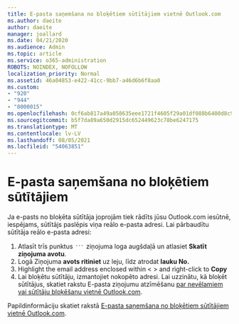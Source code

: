 ```yaml
---
title: E-pasta saņemšana no bloķētiem sūtītājiem vietnē Outlook.com
ms.author: daeite
author: daeite
manager: joallard
ms.date: 04/21/2020
ms.audience: Admin
ms.topic: article
ms.service: o365-administration
ROBOTS: NOINDEX, NOFOLLOW
localization_priority: Normal
ms.assetid: 46a04853-e422-41cc-9bb7-a46d6b6f8aa0
ms.custom:
- "920"
- "944"
- "8000015"
ms.openlocfilehash: 0cf6ab817a49a058635eee1721f4605f29a01df088b6400d8c90f5137efd30c1
ms.sourcegitcommit: b5f7da89a650d2915dc652449623c78be6247175
ms.translationtype: MT
ms.contentlocale: lv-LV
ms.lasthandoff: 08/05/2021
ms.locfileid: "54063851"
---
```

# <a name="receiving-email-from-blocked-senders"></a>E-pasta saņemšana no bloķētiem sūtītājiem

Ja e-pasts no bloķēta sūtītāja joprojām tiek rādīts jūsu Outlook.com iesūtnē, iespējams, sūtītājs paslēpis viņa reālo e-pasta adresi. Lai pārbaudītu sūtītāja reālo e-pasta adresi:
  
1. Atlasīt trīs punktus <img src='data:image/png;base64,iVBORw0KGgoAAAANSUhEUgAAABYAAAAPCAYAAADgbT9oAAAACXBIWXMAAA7EAAAOxAGVKw4bAAAAB3RJTUUH4wYLFhkF94QzeAAAAAd0RVh0QXV0aG9yAKmuzEgAAAAMdEVYdERlc2NyaXB0aW9uABMJISMAAAAKdEVYdENvcHlyaWdodACsD8w6AAAADnRFWHRDcmVhdGlvbiB0aW1lADX3DwkAAAAJdEVYdFNvZnR3YXJlAF1w/zoAAAALdEVYdERpc2NsYWltZXIAt8C0jwAAAAh0RVh0V2FybmluZwDAG+aHAAAAB3RFWHRTb3VyY2UA9f+D6wAAAAh0RVh0Q29tbWVudAD2zJa/AAAABnRFWHRUaXRsZQCo7tInAAAAL0lEQVQ4jWP8////fwYaACZaGDpq8HAzuKGhnqGhoR5DIaniNHMx42gGGTUYAwAAw6QRD6XFR1wAAAAASUVORK5CYII=' />
 ziņojuma loga augšdaļā un atlasiet **Skatīt ziņojuma avotu**.
2. Logā Ziņojuma **avots ritiniet** uz leju, līdz atrodat **lauku No.**
3. Highlight the email address enclosed within \< \> and right-click to **Copy**
4. Lai bloķētu sūtītāju, izmantojiet nokopēto adresi. Lai uzzinātu, kā bloķēt sūtītājus, skatiet rakstu E-pasta ziņojumu atzīmēšanu [par nevēlamiem vai sūtītāju bloķēšanu vietnē Outlook.com](https://support.office.com/article/a3ece97b-82f8-4a5e-9ac3-e92fa6427ae4?wt.mc_id=Office_Outlook_com_Alchemy).

Papildinformāciju skatiet rakstā [E-pasta saņemšana no bloķētiem sūtītājiem vietnē Outlook.com](https://support.office.com/article/265923a0-b52c-4157-92c8-370385215da1?wt.mc_id=Office_Outlook_com_Alchemy).